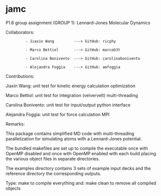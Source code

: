 # jamc
P1.6 group assignment (GROUP 1): Lennard-Jones Molecular Dynamics

Collaborators:

             - Jiaxin Wang         ---> GitHub: ricphy 
             
             - Marco Bettiol       ---> GitHub: marcob3t
             
             - Carolina Bonivento  ---> GitHub: carolinabonivento
             
             - Alejandra Foggia    ---> GitHub: amfoggia

Contributions:

Jiaxin Wang:
    unit test for kinetic energy
    calculation optimization

Marco Bettiol:
    unit test for integration (velvervelt)
    multi-threading

Carolina Bonivento:
    unit test for input/output
    python interface

Alejandra Foggia:
    unit test for force calculation
    MPI

Remarks:





This package contains simplified MD code with multi-threading
parallelization for simulating atoms with a Lennard-Jones potential.

The bundled makefiles are set up to compile the executable once
with OpenMP disabled and once with OpenMP enabled with each build
placing the various object files in separate directories.

The examples directory contains 3 sets of example input decks
and the reference directory the corresponding outputs.

Type: make
to compile everything and: make clean
to remove all compiled objects
